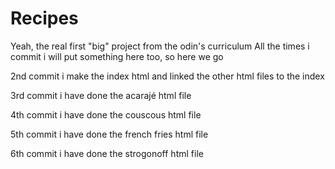 # Recipes
Yeah, the real first "big" project from the odin's curriculum
All the times i commit i will put something here too, so here we go

2nd commit
i make the index html and linked the other html files to the index

3rd commit
i have done the acarajé html file

4th commit
i have done the couscous html file

5th commit
i have done the french fries html file

6th commit
i have done the strogonoff html file

